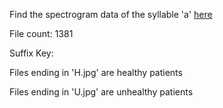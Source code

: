 Find the spectrogram data of the syllable 'a' [here](https://drive.google.com/drive/folders/1lJEtq6Mi7yTXc_icvIYZFX7e1p7Lxckv?usp=drive_link)

File count: 1381

Suffix Key:

  Files ending in 'H.jpg' are healthy patients
  
  Files ending in 'U.jpg' are unhealthy patients
  
